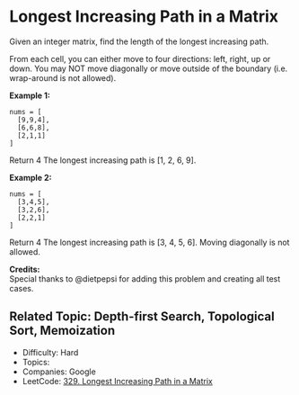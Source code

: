 # Longest Increasing Path in a Matrix

Given an integer matrix, find the length of the longest increasing path.

From each cell, you can either move to four directions: left, right, up or down. You may NOT move diagonally or move outside of the boundary (i.e. wrap-around is not allowed).

**Example 1:**  
```
nums = [
  [9,9,4],
  [6,6,8],
  [2,1,1]
]
```
Return 4
The longest increasing path is [1, 2, 6, 9].

**Example 2:**  
```
nums = [
  [3,4,5],
  [3,2,6],
  [2,2,1]
]
```
Return 4
The longest increasing path is [3, 4, 5, 6]. Moving diagonally is not allowed.

**Credits:**  
Special thanks to @dietpepsi for adding this problem and creating all test cases.

Related Topic: Depth-first Search, Topological Sort, Memoization
---

* Difficulty: Hard
* Topics: 
* Companies: Google
* LeetCode: [329. Longest Increasing Path in a Matrix](https://leetcode.com/problems/longest-increasing-path-in-a-matrix/description/)
